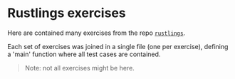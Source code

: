 # Rustlings exercises

Here are contained many exercises from the repo [`rustlings`](https://github.com/rust-lang/rustlings).

Each set of exercises was joined in a single file (one per exercise), defining a 'main' function where all test cases are contained.

> Note: not all exercises might be here.